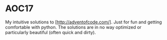 # AOC17
My intuitive solutions to [http://adventofcode.com/].
Just for fun and getting comfortable with python.
The solutions are in no way optimized or particularly beautiful (often quick and dirty).
